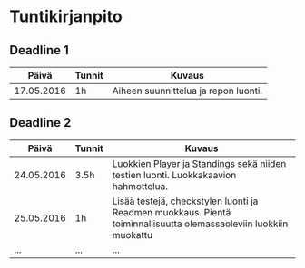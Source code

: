 
# Tuntikirjanpito

## Deadline 1
Päivä | Tunnit | Kuvaus
--------------- | ----- | ------
17.05.2016 | 1h | Aiheen suunnittelua ja repon luonti.

## Deadline 2
Päivä | Tunnit | Kuvaus
--------------- | ----- | ------
24.05.2016 | 3.5h | Luokkien Player ja Standings  sekä niiden testien luonti. Luokkakaavion hahmottelua.
25.05.2016 | 1h | Lisää testejä, checkstylen luonti ja Readmen muokkaus. Pientä toiminnallisuutta olemassaoleviin luokkiin muokattu
... | ... | ...

